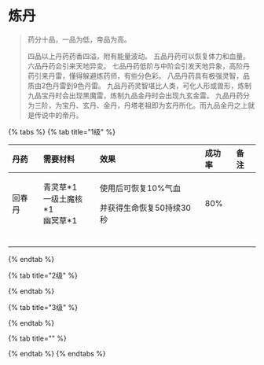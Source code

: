 # 炼丹

> 药分十品，一品为低，帝品为高。 
>
> 四品以上丹药药香四溢，附有能量波动。 五品丹药可以恢复体力和血量。 六品丹药会引来天地异变。 七品丹药低阶与中阶会引发天地异象，高阶丹药引来丹雷，懂得躲避炼药师，有些分色彩。 八品丹药具有极强灵智，品质由2色丹雷到9色丹雷。 九品丹药灵智堪比人类，可化人形或兽形，炼制九品宝丹时会出现黑魔雷，炼制九品金丹时会出现九玄金雷。 九品丹药分为三阶，为宝丹、玄丹、金丹，丹塔老祖即为玄丹所化。而九品金丹之上就是传说中的帝丹。

{% tabs %}
{% tab title="1级" %}
<table>
  <thead>
    <tr>
      <th style="text-align:left">&#x4E39;&#x836F;</th>
      <th style="text-align:left">&#x9700;&#x8981;&#x6750;&#x6599;</th>
      <th style="text-align:left">&#x6548;&#x679C;</th>
      <th style="text-align:left">&#x6210;&#x529F;&#x7387;</th>
      <th style="text-align:left">&#x5907;&#x6CE8;</th>
    </tr>
  </thead>
  <tbody>
    <tr>
      <td style="text-align:left">&#x56DE;&#x6625;&#x4E39;</td>
      <td style="text-align:left">&#x9752;&#x7075;&#x8349;*1
        <br />&#x4E00;&#x7EA7;&#x571F;&#x9B54;&#x6838;*1
        <br />&#x5E7D;&#x51A5;&#x8349;*1</td>
      <td style="text-align:left">
        <p>&#x4F7F;&#x7528;&#x540E;&#x53EF;&#x6062;&#x590D;10%&#x6C14;&#x8840;</p>
        <p>&#x5E76;&#x83B7;&#x5F97;&#x751F;&#x547D;&#x6062;&#x590D;50&#x6301;&#x7EED;30&#x79D2;</p>
      </td>
      <td style="text-align:left">80%</td>
      <td style="text-align:left"></td>
    </tr>
    <tr>
      <td style="text-align:left"></td>
      <td style="text-align:left"></td>
      <td style="text-align:left"></td>
      <td style="text-align:left"></td>
      <td style="text-align:left"></td>
    </tr>
    <tr>
      <td style="text-align:left"></td>
      <td style="text-align:left"></td>
      <td style="text-align:left"></td>
      <td style="text-align:left"></td>
      <td style="text-align:left"></td>
    </tr>
    <tr>
      <td style="text-align:left"></td>
      <td style="text-align:left"></td>
      <td style="text-align:left"></td>
      <td style="text-align:left"></td>
      <td style="text-align:left"></td>
    </tr>
    <tr>
      <td style="text-align:left"></td>
      <td style="text-align:left"></td>
      <td style="text-align:left"></td>
      <td style="text-align:left"></td>
      <td style="text-align:left"></td>
    </tr>
  </tbody>
</table>
{% endtab %}

{% tab title="2级" %}

{% endtab %}

{% tab title="3级" %}

{% endtab %}

{% tab title="" %}

{% endtab %}
{% endtabs %}




